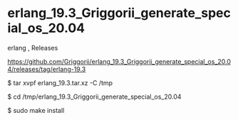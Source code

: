 # erlang_19.3_Griggorii_generate_special_os_20.04
erlang , Releases

https://github.com/Griggorii/erlang_19.3_Griggorii_generate_special_os_20.04/releases/tag/erlang-19.3

$ tar xvpf erlang_19.3.tar.xz  -C /tmp

$ cd /tmp/erlang_19.3_Griggorii_generate_special_os_20.04

$ sudo make install
